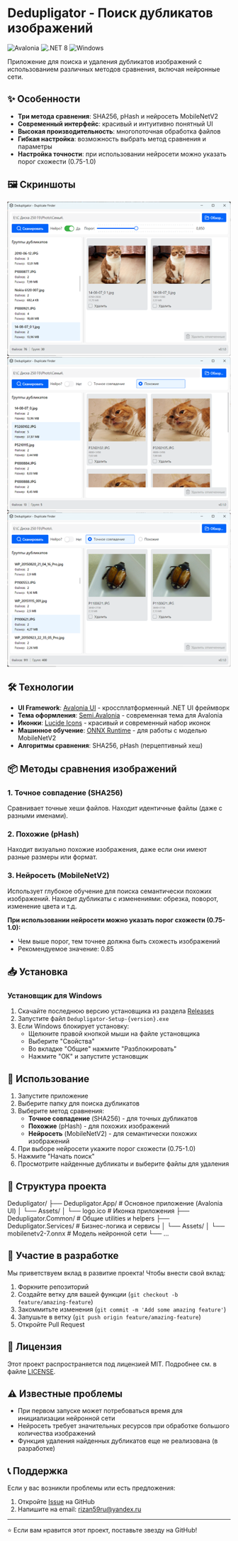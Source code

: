 ﻿# Dedupligator - Поиск дубликатов изображений

![Avalonia](https://img.shields.io/badge/Avalonia-UI%20Framework-blue)
![.NET 8](https://img.shields.io/badge/.NET-8.0-purple)
![Windows](https://img.shields.io/badge/Platform-Windows-lightblue)

Приложение для поиска и удаления дубликатов изображений с использованием различных методов сравнения, включая нейронные сети.

## ✨ Особенности

- **Три метода сравнения**: SHA256, pHash и нейросеть MobileNetV2
- **Современный интерфейс**: красивый и интуитивно понятный UI
- **Высокая производительность**: многопоточная обработка файлов
- **Гибкая настройка**: возможность выбрать метод сравнения и параметры
- **Настройка точности**: при использовании нейросети можно указать порог схожести (0.75-1.0)

## 🖼️ Скриншоты
![app1](screenshots/app1.png)
![app2](screenshots/app2.png)
![app3](screenshots/app3.png)

## 🛠️ Технологии

- **UI Framework**: [Avalonia UI](https://avaloniaui.net/) - кроссплатформенный .NET UI фреймворк
- **Тема оформления**: [Semi.Avalonia](https://github.com/irihitech/Semi.Avalonia) - современная тема для Avalonia
- **Иконки**: [Lucide Icons](https://lucide.dev/) - красивый и современный набор иконок
- **Машинное обучение**: [ONNX Runtime](https://onnxruntime.ai/) - для работы с моделью MobileNetV2
- **Алгоритмы сравнения**: SHA256, pHash (перцептивный хеш)

## 📦 Методы сравнения изображений

### 1. Точное совпадение (SHA256)
Сравнивает точные хеши файлов. Находит идентичные файлы (даже с разными именами).

### 2. Похожие (pHash)
Находит визуально похожие изображения, даже если они имеют разные размеры или формат.

### 3. Нейросеть (MobileNetV2)
Использует глубокое обучение для поиска семантически похожих изображений. Находит дубликаты с изменениями: обрезка, поворот, изменение цвета и т.д.

**При использовании нейросети можно указать порог схожести (0.75-1.0):**
- Чем выше порог, тем точнее должна быть схожесть изображений
- Рекомендуемое значение: 0.85

## 📥 Установка

### Установщик для Windows

1. Скачайте последнюю версию установщика из раздела [Releases](https://github.com/dimka59ru/dedupligator/releases)
2. Запустите файл `Dedupligator-Setup-{version}.exe`
3. Если Windows блокирует установку:
   - Щелкните правой кнопкой мыши на файле установщика
   - Выберите "Свойства"
   - Во вкладке "Общие" нажмите "Разблокировать"
   - Нажмите "ОК" и запустите установщик

## 🚀 Использование

1. Запустите приложение
2. Выберите папку для поиска дубликатов
3. Выберите метод сравнения:
   - **Точное совпадение** (SHA256) - для точных дубликатов
   - **Похожие** (pHash) - для похожих изображений
   - **Нейросеть** (MobileNetV2) - для семантически похожих изображений
4. При выборе нейросети укажите порог схожести (0.75-1.0)
5. Нажмите "Начать поиск"
6. Просмотрите найденные дубликаты и выберите файлы для удаления

## 📁 Структура проекта

Dedupligator/
├── Dedupligator.App/ # Основное приложение (Avalonia UI)
│ └── Assets/
│ └── logo.ico # Иконка приложения
├── Dedupligator.Common/ # Общие utilities и helpers
├── Dedupligator.Services/ # Бизнес-логика и сервисы
│ └── Assets/
│ └── mobilenetv2-7.onnx # Модель нейронной сети
└── ...

## 🤝 Участие в разработке

Мы приветствуем вклад в развитие проекта! Чтобы внести свой вклад:

1. Форкните репозиторий
2. Создайте ветку для вашей функции (`git checkout -b feature/amazing-feature`)
3. Закоммитьте изменения (`git commit -m 'Add some amazing feature'`)
4. Запушьте в ветку (`git push origin feature/amazing-feature`)
5. Откройте Pull Request

## 📄 Лицензия

Этот проект распространяется под лицензией MIT. Подробнее см. в файле [LICENSE](LICENSE).

## ⚠️ Известные проблемы

- При первом запуске может потребоваться время для инициализации нейронной сети
- Нейросеть требует значительных ресурсов при обработке большого количества изображений
- Функция удаления найденных дубликатов еще не реализована (в разработке)

## 📞 Поддержка

Если у вас возникли проблемы или есть предложения:

1. Откройте [Issue](https://github.com/dimka59ru/dedupligator/issues) на GitHub
2. Напишите на email: rizan59ru@yandex.ru

---

⭐ Если вам нравится этот проект, поставьте звезду на GitHub!
